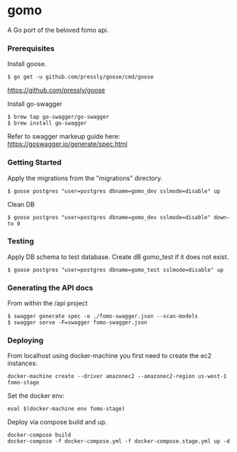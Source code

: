 # gomo
A Go port of the beloved fomo api.

### Prerequisites
Install goose. 
```
$ go get -u github.com/pressly/goose/cmd/goose
```
https://github.com/pressly/goose

Install go-swagger
```
$ brew tap go-swagger/go-swagger
$ brew install go-swagger
```
Refer to swagger markeup guide here: https://goswagger.io/generate/spec.html

### Getting Started 
Apply the migrations from the "migrations" directory.
```
$ goose postgres "user=postgres dbname=gomo_dev sslmode=disable" up
```
Clean DB
```
$ goose postgres "user=postgres dbname=gomo_dev sslmode=disable" down-to 0 
```

### Testing 
Apply DB schema to test database. Create dB gomo_test if it does not exist. 

```
$ goose postgres "user=postgres dbname=gomo_test sslmode=disable" up
```


### Generating the API docs
From within the /api project 
```
$ swagger generate spec -o ./fomo-swagger.json --scan-models
$ swagger serve -F=swagger fomo-swagger.json
```

### Deploying
From localhost using docker-machine you first need to create the ec2 instances:

```
docker-machine create --driver amazonec2 --amazonec2-region us-west-1 fomo-stage
```

Set the docker env:
```
eval $(docker-machine env fomo-stage)
```

Deploy via compose build and up. 
```
docker-compose build
docker-compose -f docker-compose.yml -f docker-compose.stage.yml up -d
```

